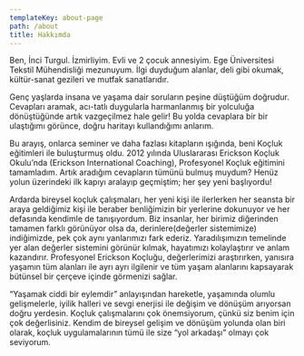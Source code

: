 ```yaml
---
templateKey: about-page
path: /about
title: Hakkımda
---
```

Ben, İnci Turgul. İzmirliyim. Evli ve 2 çocuk annesiyim. Ege Üniversitesi Tekstil Mühendisliği mezunuyum. İlgi duyduğum alanlar, deli gibi okumak, kültür-sanat gezileri ve mutfak sanatlarıdır.

Genç yaşlarda insana ve yaşama dair soruların peşine düştüğüm doğrudur. Cevapları aramak, acı-tatlı duygularla harmanlanmış bir yolculuğa dönüştüğünde artık vazgeçilmez hale gelir! Bu yolda cevaplara bir bir ulaştığımı görünce, doğru haritayı kullandığımı anlarım.

Bu arayış, onlarca seminer ve daha fazlası kitapların ışığında, beni Koçluk eğitimleri ile buluşturmuş oldu. 2012 yılında Uluslararası Erickson Koçluk Okulu’nda (Erickson International Coaching), Profesyonel Koçluk eğitimini tamamladım. Artık aradığım cevapların tümünü bulmuş muydum? Henüz yolun üzerindeki ilk kapıyı aralayıp geçmiştim; her şey yeni başlıyordu!

Ardarda bireysel koçluk çalışmaları, her yeni kişi ile ilerlerken her seansta bir araya geldiğimiz kişi ile beraber benliğimizin bir yerlerine dokunuyor ve her defasında kendimle de tanışıyordum. Biz insanlar, her birimiz diğerinden tamamen farklı görünüyor olsa da, derinlere(değerler sistemimize) indiğimizde, pek çok aynı yanlarımızı fark ederiz. Yaradılışımızın temelinde yer alan değerler sistemini görünür kılmak, hayatımızı kolaylaştırır ve anlam kazandırır. Profesyonel Erickson Koçluğu, değerlerimizi araştırırken, yanısıra yaşamın tüm alanları ile ayrı ayrı ilgilenir ve tüm yaşam alanlarını kapsayarak bütünsel bir çerçeve içinde görmenizi sağlar.

“Yaşamak ciddi bir eylemdir” anlayışından hareketle, yaşamında olumlu gelişmelerle, iyilik halleri ve sevgi enerjisi ile değişim ve dönüşüm arıyorsan doğru yerdesin. Koçluk çalışmalarını çok önemsiyorum, çünkü siz benim için çok değerlisiniz. Kendim de bireysel gelişim ve dönüşüm yolunda olan biri olarak, koçluk uygulamalarının tümü ile size “yol arkadaşı” olmayı çok seviyorum.